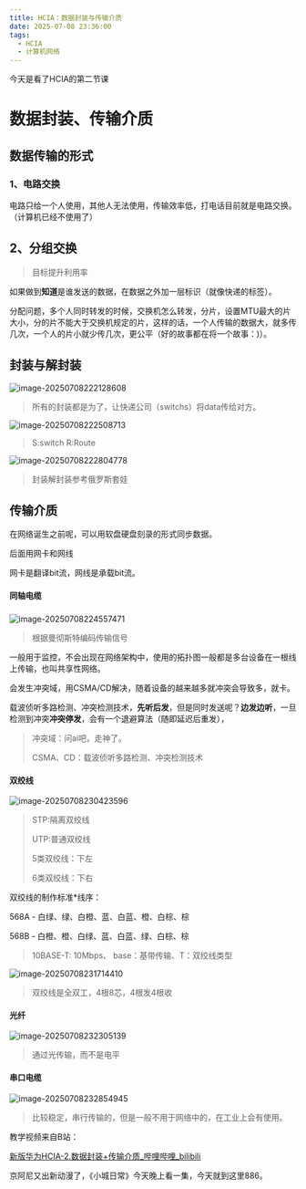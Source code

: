 ```yaml
---
title: HCIA：数据封装与传输介质
date: 2025-07-08 23:36:00
tags:
  - HCIA
  - 计算机网络 
---
```


今天是看了HCIA的第二节课

<!-- more -->

# 数据封装、传输介质

## 数据传输的形式

### 1、电路交换

电路只给一个人使用，其他人无法使用，传输效率低，打电话目前就是电路交换。（计算机已经不使用了）

## 2、分组交换

> 目标提升利用率

如果做到**知道**是谁发送的数据，在数据之外加一层标识（就像快递的标签）。

分配问题，多个人同时转发的时候，交换机怎么转发，分片，设置MTU最大的片大小，分的片不能大于交换机规定的片，这样的话，一个人传输的数据大，就多传几次，一个人的片小就少传几次，更公平（好的故事都在将一个故事：)）。

## 封装与解封装

![image-20250708222128608](%E6%95%B0%E6%8D%AE%E5%B0%81%E8%A3%85%E5%92%8C%E4%BC%A0%E8%BE%93%E4%BB%8B%E8%B4%A8/image-20250708222128608.png)

> 所有的封装都是为了，让快递公司（switchs）将data传给对方。

![image-20250708222508713](%E6%95%B0%E6%8D%AE%E5%B0%81%E8%A3%85%E5%92%8C%E4%BC%A0%E8%BE%93%E4%BB%8B%E8%B4%A8/image-20250708222508713.png)

> S:switch R:Route

![image-20250708222804778](%E6%95%B0%E6%8D%AE%E5%B0%81%E8%A3%85%E5%92%8C%E4%BC%A0%E8%BE%93%E4%BB%8B%E8%B4%A8/image-20250708222804778.png)

> 封装解封装参考俄罗斯套娃

## 传输介质

在网络诞生之前呢，可以用软盘硬盘刻录的形式同步数据。

后面用网卡和网线

网卡是翻译bit流，网线是承载bit流。

#### 同轴电缆

### 

![image-20250708224557471](%E6%95%B0%E6%8D%AE%E5%B0%81%E8%A3%85%E5%92%8C%E4%BC%A0%E8%BE%93%E4%BB%8B%E8%B4%A8/image-20250708224557471.png)

> 根据曼彻斯特编码传输信号

一般用于监控，不会出现在网络架构中，使用的拓扑图一般都是多台设备在一根线上传输，也叫共享性网络。

会发生冲突域，用CSMA/CD解决，随着设备的越来越多就冲突会导致多，就卡。

载波侦听多路检测、冲突检测技术，**先听后发**，但是同时发送呢？**边发边听**，一旦检测到冲突**冲突停发**，会有一个退避算法（随即延迟后重发），

> 冲突域：问ai吧，走神了。
>
> CSMA、CD：载波侦听多路检测、冲突检测技术

#### 双绞线

![image-20250708230423596](%E6%95%B0%E6%8D%AE%E5%B0%81%E8%A3%85%E5%92%8C%E4%BC%A0%E8%BE%93%E4%BB%8B%E8%B4%A8/image-20250708230423596.png)

> STP:隔离双绞线
>
> UTP:普通双绞线
>
> 5类双绞线：下左
>
> 6类双绞线：下右

双绞线的制作标准*线序：

568A - 白绿、绿、白橙、蓝、白蓝、橙、白棕、棕

568B - 白橙、橙、白绿、蓝、白蓝、绿、白棕、棕

> 10BASE-T: 10Mbps、 base：基带传输、T：双绞线类型

![image-20250708231714410](%E6%95%B0%E6%8D%AE%E5%B0%81%E8%A3%85%E5%92%8C%E4%BC%A0%E8%BE%93%E4%BB%8B%E8%B4%A8/image-20250708231714410.png)

> 双绞线是全双工，4根8芯，4根发4根收

#### 光纤

![image-20250708232305139](%E6%95%B0%E6%8D%AE%E5%B0%81%E8%A3%85%E5%92%8C%E4%BC%A0%E8%BE%93%E4%BB%8B%E8%B4%A8/image-20250708232305139.png)

> 通过光传输，而不是电平

#### 串口电缆

![image-20250708232854945](%E6%95%B0%E6%8D%AE%E5%B0%81%E8%A3%85%E5%92%8C%E4%BC%A0%E8%BE%93%E4%BB%8B%E8%B4%A8/image-20250708232854945.png)

> 比较稳定，串行传输的，但是一般不用于网络中的，在工业上会有使用。



教学视频来自B站：

[新版华为HCIA-2.数据封装+传输介质_哔哩哔哩_bilibili](https://www.bilibili.com/video/BV1HY4y1W7e7?spm_id_from=333.788.videopod.episodes&vd_source=dda5fac393c6733ad5160324c769ca2d&p=2)



京阿尼又出新动漫了，《小城日常》今天晚上看一集，今天就到这里886。